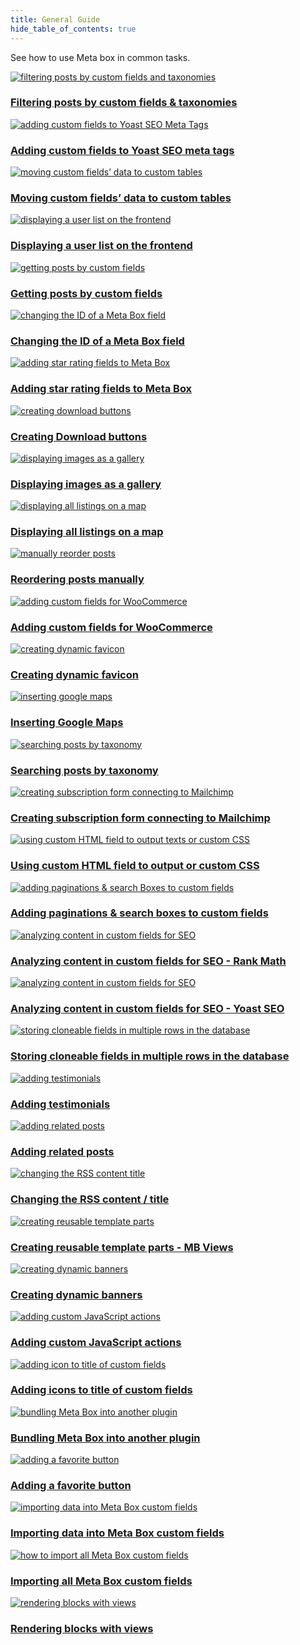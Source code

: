 ```yaml
---
title: General Guide
hide_table_of_contents: true
---
```


See how to use Meta box in common tasks.

<div className="category_wrap">
<div className="tutorials_category tutorials_category--new">

[![filtering posts by custom fields and taxonomies](/tutorials/guide-1.png) <h3 class="items_titles">Filtering posts by custom fields & taxonomies</h3>](/tutorials/filter-posts-by-custom-fields-taxonomies/)

[![adding custom fields to Yoast SEO Meta Tags](/tutorials/guide-2.png) <h3 class="items_titles">Adding custom fields to Yoast SEO meta tags</h3>](/tutorials/add-custom-fields-to-yoast-seo/)

[![moving custom fields’ data to custom tables](/tutorials/guide-3.png) <h3 class="items_titles">Moving custom fields’ data to custom tables</h3>](/tutorials/move-data-to-custom-tables/)

[![displaying a user list on the frontend](/tutorials/guide-4.png) <h3 class="items_titles">Displaying a user list on the frontend</h3>](/tutorials/display-users-list/)

[![getting posts by custom fields](/tutorials/guide-5.png) <h3 class="items_titles">Getting posts by custom fields</h3>](/tutorials/get-posts-by-custom-fields/)

[![changing the ID of a Meta Box field](/tutorials/guide-6.png) <h3 class="items_titles">Changing the ID of a Meta Box field</h3>](/tutorials/change-id-meta-box-field/)

[![adding star rating fields to Meta Box](/tutorials/guide-7.png) <h3 class="items_titles">Adding star rating fields to Meta Box</h3>](/tutorials/add-star-rating-fields/)

[![creating download buttons](/tutorials/guide-8.png) <h3 class="items_titles">Creating Download buttons</h3>](/tutorials/create-download-button/)

[![displaying images as a gallery](/tutorials/guide-9.png) <h3 class="items_titles">Displaying images as a gallery</h3>](/tutorials/display-images-as-gallery/)

[![displaying all listings on a map](/tutorials/guide-10.png) <h3 class="items_titles">Displaying all listings on a map</h3>](/tutorials/display-listings-on-map/)

[![manually reorder posts](/tutorials/guide-11.png) <h3 class="items_titles">Reordering posts manually</h3>](/tutorials/reorder-posts-manually-by-custom-fields/)

[![adding custom fields for WooCommerce](/tutorials/guide-12.png) <h3 class="items_titles">Adding custom fields for WooCommerce</h3>](/tutorials/add-custom-fields-woocommerce/)

[![creating dynamic favicon](/tutorials/guide-13.png) <h3 class="items_titles">Creating dynamic favicon</h3>](/tutorials/create-dynamic-favicon/)

[![inserting google maps](/tutorials/guide-14.png) <h3 class="items_titles">Inserting Google Maps</h3>](/tutorials/insert-google-maps/)

[![searching posts by taxonomy](/tutorials/guide-15.png) <h3 class="items_titles">Searching posts by taxonomy</h3>](/tutorials/search-posts-by-taxonomy/)

[![creating subscription form connecting to Mailchimp](/tutorials/guide-16.png) <h3 class="items_titles">Creating subscription form connecting to Mailchimp</h3>](/tutorials/create-subscription-form-connect-to-mailchimp/)

[![using custom HTML field to output texts or custom CSS](/tutorials/guide-17.png) <h3 class="items_titles">Using custom HTML field to output or custom CSS</h3>](/tutorials/create-notification-custom-html-field/)

[![adding paginations & search Boxes to custom fields ](/tutorials/guide-18.png) <h3 class="items_titles">Adding paginations & search boxes to custom fields </h3>](/tutorials/add-paginations-search-boxes/)

[![analyzing content in custom fields for SEO](/tutorials/guide-19.png) <h3 class="items_titles">Analyzing content in custom fields for SEO - Rank Math</h3>](/tutorials/analyze-content-seo-rank-math/)

[![analyzing content in custom fields for SEO](/tutorials/guide-20.png) <h3 class="items_titles">Analyzing content in custom fields for SEO - Yoast SEO</h3>](/tutorials/analyze-content-yoast-seo/)

[![storing cloneable fields in multiple rows in the database](/tutorials/guide-21.png) <h3 class="items_titles">Storing cloneable fields in multiple rows in the database</h3>](/tutorials/store-cloneable-fields/)

[![adding testimonials](/tutorials/guide-22.png) <h3 class="items_titles">Adding testimonials</h3>](/tutorials/add-testimonials/)

[![adding related posts](/tutorials/guide-23.png) <h3 class="items_titles">Adding related posts</h3>](/tutorials/add-related-posts/)

[![changing the RSS content title](/tutorials/guide-24.png) <h3 class="items_titles">Changing the RSS content / title</h3>](/tutorials/change-rss-content/)

[![creating reusable template parts](/tutorials/guide-25.png) <h3 class="items_titles">Creating reusable template parts - MB Views</h3>](/tutorials/create-reusable-template-parts/)

[![creating dynamic banners](/tutorials/guide-26.png) <h3 class="items_titles">Creating dynamic banners</h3>](/tutorials/create-dynamic-banners/)

[![adding custom JavaScript actions](/tutorials/guide-27.png) <h3 class="items_titles">Adding custom JavaScript actions</h3>](/tutorials/add-javascript-actions-button-field/)

[![adding icon to title of custom fields](/tutorials/guide-28.png) <h3 class="items_titles">Adding icons to title of custom fields</h3>](/tutorials/add-icons-title-custom-fields/)

[![bundling Meta Box into another plugin](/tutorials/guide-29.png) <h3 class="items_titles">Bundling Meta Box into another plugin</h3>](/tutorials/bundle-meta-box-into-another-plugin/)

[![adding a favorite button](/tutorials/guide-31.png) <h3 class="items_titles">Adding a favorite button</h3>](/tutorials/add-favorite-button/)

[![importing data into Meta Box custom fields](/tutorials/guide-38.png) <h3 class="items_titles">Importing data into Meta Box custom fields</h3>](/tutorials/import-data-meta-box-custom-fields/)

[![how to import all Meta Box custom fields](/tutorials/guide-39.png) <h3 class="items_titles">Importing all Meta Box custom fields</h3>](/tutorials/import-all-meta-box-custom-fields/)

[![rendering blocks with views](/tutorials/guide-40.png) <h3 class="items_titles">Rendering blocks with views</h3>](/tutorials/render-block-with-view/)

</div>
</div>
